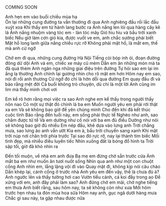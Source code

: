 COMING SOON

Anh hẹn em vào buổi chiều mùa hạ <br>
Ôn lại những cung đường ta vẫn thường đi qua
Anh nghiêng đầu rồi lắc đầu xuýt xoa
Khi thấy em từ hành lang bước ra
Ánh nắng len lỏi qua hàng cây kẽ lá
Ánh nắng nhuộm vàng tóc em - làn tóc mây
Gió hiu hiu và bầu trời xanh biếc
Nếu giờ làm cơn gió kia, được vuốt ve em, anh chắc sướng phải biết
Mặt hồ long lanh giữa nắng chiều rực rỡ
Không phải mặt hồ, là mắt em, thế mà anh cứ ngỡ

Chở em đi qua, những cung đường Hà Nội
Tiếng còi bóp inh ỏi, đoạn đường đông dữ dội
Anh và em, chiếc xe máy cũ mèm
Dẫn em ăn những món mà ta đã quá thèm
Anh ngân nga những giai điệu trên đường
Tự hỏi sao em lại im ắng lạ thường
Anh chỉnh lại gương nhìn cho rõ mặt em hơn
Hôm nay em sao, nói đi rồi anh thương
Cứ ngỡ đó chỉ là hờn dỗi qua đường
Em quay đầu đi và bảo rằng mệt đời
Cả buổi không trò chuyện, dù chỉ là một lời
Anh cũng im lìm mà thấy mình chơi vơi

Em kể rõ hơn rằng mọi việc ra sao
Anh nghe em kể thấy trong người thấy nôn nao
Có một sự thật đó chính là ba em
Muốn người yêu em phải rời thật xa em
Và sẽ không bao giờ để yên chúng mình
Cho đến khi đã kết thúc cuộc tình
Bảo rằng đến tuổi này, em sống phải thực tế
Nghèo như anh, sao chăm được tử tế
Và em dường như cố nói với ba em đủ điều
Dường như nói sẽ không bao giờ đủ nhiều
Em nép đầu, khẽ dựa vào lưng anh
Trời chẳng mưa, sao lưng áo anh vẫn ướt
Kìa em à, bầu trời chuyển sang xanh 
Khi mặt trời núp nơi chân trời phía trước
Tại sao đỏ rực rỡ, nay lại thành tím biếc
Mối tình đẹp, mà nhiều điều luyến tiếc
Nhìn xuống đất là bóng đổ hình ta
Trời sập tối, giờ đã khó nhìn ra

Đến tối muộn, về nhà em anh đưa
Ba mẹ em đừng chờ sẵn trước cửa
Ánh mắt ba em như muốn ăn tươi nuốt sống
Nhìn qua anh như một con chuột cống
Anh nhìn em, lẳng lặng vội đi vào
Quay mặt đi, không kịp nói câu chào
Dần khép lại, cánh cổng ở trước nhà
Anh yêu em đến vậy, thế là chưa đủ à?
Anh ngước lên và thấy tường hơi cao
Vườn tiểu cảnh, cá koi đầy trong ao
Để xứng với em, anh đây phải làm sao?
Anh đứng chờ em mãi, chờ nghe tiếng em thưa
Anh biết rằng, sau hôm nay, ta sẽ không còn như xưa
Mới hôm trước hẹn nhau ta đón mùa hoa sữa
Hôm nay anh, gục ngã dưới hàng mưa
Chắc gì sau này, ta gặp nhau được nữa
